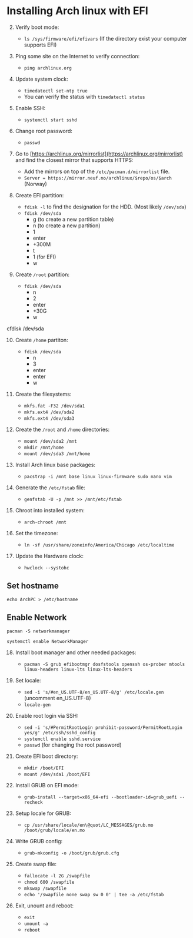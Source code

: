 # Installing Arch linux with EFI

2. Verify boot mode:
    - `ls /sys/firmware/efi/efivars` (If the directory exist your computer supports EFI)

3. Ping some site on the Internet to verify connection:
    - `ping archlinux.org`

4. Update system clock:
    - `timedatectl set-ntp true`
    - You can verify the status with `timedatectl status`

5. Enable SSH:
    - `systemctl start sshd`

6. Change root password:
    - `passwd`

7. Go to [https://archlinux.org/mirrorlist](https://archlinux.org/mirrorlist) and find the closest mirror that supports HTTPS:
    - Add the mirrors on top of the `/etc/pacman.d/mirrorlist` file.
    - `Server = https://mirror.neuf.no/archlinux/$repo/os/$arch` (Norway)

8. Create EFI partition:
    - `fdisk -l` to find the designation for the HDD. (Most likely `/dev/sda`)
    - `fdisk /dev/sda`
        - g (to create a new partition table)
        - n (to create a new partition)
        - 1
        - enter
        - +300M
        - t
        - 1 (for EFI)
        - w

9. Create `/root` partition:
    - `fdisk /dev/sda`
        - n
        - 2
        - enter
        - +30G
        - w

cfdisk /dev/sda

10. Create `/home` partiton:
    - `fdisk /dev/sda`
        - n
        - 3
        - enter
        - enter
        - w

11. Create the filesystems:
    - `mkfs.fat -F32 /dev/sda1`
    - `mkfs.ext4 /dev/sda2`
    - `mkfs.ext4 /dev/sda3`

12. Create the `/root` and `/home` directories:
    - `mount /dev/sda2 /mnt`
    - `mkdir /mnt/home`
    - `mount /dev/sda3 /mnt/home`

13. Install Arch linux base packages:
    - `pacstrap -i /mnt base linux linux-firmware sudo nano vim`

14. Generate the `/etc/fstab` file:
    - `genfstab -U -p /mnt >> /mnt/etc/fstab`

15. Chroot into installed system:
    - `arch-chroot /mnt`

16. Set the timezone:
    - `ln -sf /usr/share/zoneinfo/America/Chicago /etc/localtime`

17. Update the Hardware clock:
    - `hwclock --systohc`

## Set hostname

`echo ArchPC > /etc/hostname`

## Enable Network

`pacman -S networkmanager`

`systemctl enable NetworkManager`

18. Install boot manager and other needed packages:
    - `pacman -S grub efibootmgr dosfstools openssh os-prober mtools linux-headers linux-lts linux-lts-headers`

19. Set locale:
    - `sed -i 's/#en_US.UTF-8/en_US.UTF-8/g' /etc/locale.gen` (uncomment en_US.UTF-8)
    - `locale-gen`

20. Enable root login via SSH:
    - `sed -i 's/#PermitRootLogin prohibit-password/PermitRootLogin yes/g' /etc/ssh/sshd_config`
    - `systemctl enable sshd.service`
    - `passwd` (for changing the root password)

21. Create EFI boot directory:
    - `mkdir /boot/EFI`
    - `mount /dev/sda1 /boot/EFI`

22. Install GRUB on EFI mode:
    - `grub-install --target=x86_64-efi --bootloader-id=grub_uefi --recheck`

23. Setup locale for GRUB:
    - `cp /usr/share/locale/en\@quot/LC_MESSAGES/grub.mo /boot/grub/locale/en.mo`

24. Write GRUB config:
    - `grub-mkconfig -o /boot/grub/grub.cfg`

25. Create swap file:
    - `fallocate -l 2G /swapfile`
    - `chmod 600 /swapfile`
    - `mkswap /swapfile`
    - `echo '/swapfile none swap sw 0 0' | tee -a /etc/fstab`

26. Exit, unount and reboot:
    - `exit`
    - `umount -a`
    - `reboot`
